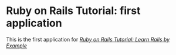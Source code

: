 # Ruby on Rails Tutorial: first application

This is the first application for [*Ruby on Rails Tutorial: Learn Rails by Example*](Http://railstutorial.org/)
